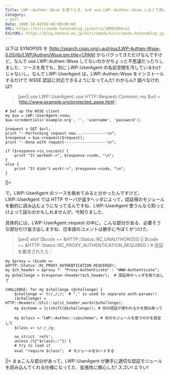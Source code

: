 ```yaml
---
Title: LWP::Authen::Wsse を使うとき，なぜ use LWP::Authen::Wsse しなくて良いのか
Category:
- perl
Date: 2008-10-04T00:00:00+09:00
URL: https://kiririmode.hatenablog.jp/entry/20081004/p1
EditURL: https://blog.hatena.ne.jp/kiririmode/kiririmode.hatenablog.jp/atom/entry/8454420450078214067
---
```



以下は SYNOPSIS を [http://search.cpan.org/~autrijus/LWP-Authen-Wsse-0.05/lib/LWP/Authen/Wsse.pm:title=CPAN] からパクってきただけなんですけど，なんで use LWP::Authen::Wsse してないのかがちょっと不思議だったりしました．ソースを見ても，別に LWP::UserAgent の名前空間を汚しているわけじゃないし，なんで LWP::UserAgent は，LWP::Authen::Wsse をインストールするだけで WSSE 認証に対応できるようになってんだ! わからん!! 調べなければ!!
>|perl|
    use LWP::UserAgent;
    use HTTP::Request::Common;
    my $url = 'http://www.example.org/protected_page.html';

    # Set up the WSSE client
    my $ua = LWP::UserAgent->new;
    $ua->credentials('example.org', '', 'username', 'password');

    $request = GET $url;
    print "--Performing request now...-----------\n";
    $response = $ua->request($request);
    print "--Done with request-------------------\n";

    if ($response->is_success) {
        print "It worked!->", $response->code, "\n";
    }
    else {
        print "It didn't work!->", $response->code, "\n";
    }
||<

で，LWP::UserAgent のソースを眺めてみると分かったんですけど，LWP::UserAgent では HTTP サーバが返すヘッダによって，認証用のモジュールを動的に読み込むようになってるんですね．LWP::UserAgent 使うんなら知っとけよって話なのかもしれませんが，今知りました．

具体的には，LWP::UserAgent::request の中に，こんな部分がある．必要そうな部分だけ抜き出しますね．日本語のコメントは勝手に今ぼくがつけた．
>|perl|
    elsif ($code == &HTTP::Status::RC_UNAUTHORIZED ||
	     $code == &HTTP::Status::RC_PROXY_AUTHENTICATION_REQUIRED
	    )     # 認証を要求されたら：

	my $proxy = ($code == &HTTP::Status::RC_PROXY_AUTHENTICATION_REQUIRED);
	my $ch_header = $proxy ?  "Proxy-Authenticate" : "WWW-Authenticate";
	my @challenge = $response->header($ch_header);  # 認証用のヘッダを取り出して

	CHALLENGE: for my $challenge (@challenge) {
	    $challenge =~ tr/,/;/;  # "," is used to separate auth-params!!
	    ($challenge) = HTTP::Headers::Util::split_header_words($challenge);
	    my $scheme = lc(shift(@$challenge)); # 何の認証が使われるかを読み取って

	    my $class = "LWP::Authen::\u$scheme"; # 何のモジュールを使うのかを設定して
	    $class =~ s/-/_/g;

	    no strict 'refs';
	    unless (%{"$class\::"}) {
		# try to load it
		eval "require $class";  # モジュールをロードする
||<
まぁこんな部分があって，LWP::UserAgent が勝手に適切な認証モジュールを読み込んでくれる仕様になってた．拡張性に関心した! スゴい! エラい!
